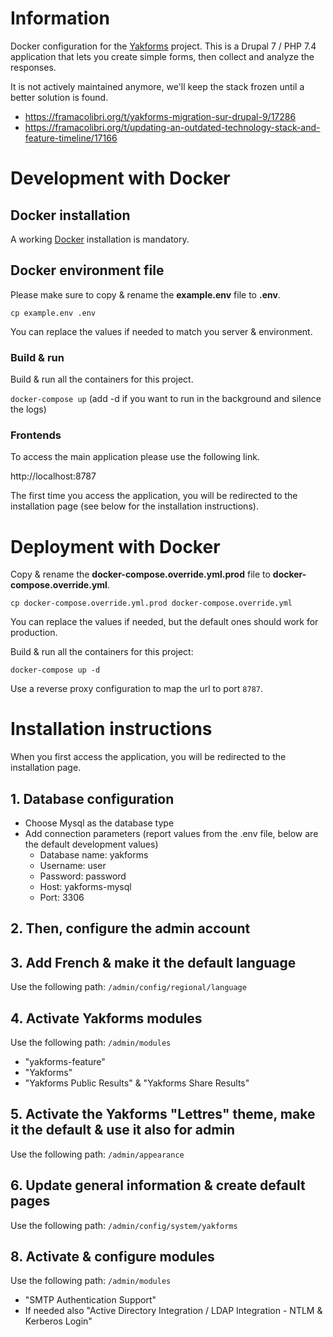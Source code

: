 # Information

Docker configuration for the [Yakforms](https://framagit.org/yakforms/yakforms) project. This is a Drupal 7 / PHP 7.4 application that lets you create simple forms, then collect and analyze the responses.

It is not actively maintained anymore, we'll keep the stack frozen until a better solution is found.
- https://framacolibri.org/t/yakforms-migration-sur-drupal-9/17286
- https://framacolibri.org/t/updating-an-outdated-technology-stack-and-feature-timeline/17166

# Development with Docker

## Docker installation

A working [Docker](https://docs.docker.com/engine/install/) installation is mandatory.

## Docker environment file

Please make sure to copy & rename the **example.env** file to **.env**.

``cp example.env .env``

You can replace the values if needed to match you server & environment.

### Build & run

Build & run all the containers for this project.

``docker-compose up`` (add -d if you want to run in the background and silence the logs)

### Frontends

To access the main application please use the following link.

http://localhost:8787

The first time you access the application, you will be redirected to the installation page (see below for the installation instructions).

# Deployment with Docker

Copy & rename the **docker-compose.override.yml.prod** file to **docker-compose.override.yml**.

`cp docker-compose.override.yml.prod docker-compose.override.yml`

You can replace the values if needed, but the default ones should work for production.

Build & run all the containers for this project:

`docker-compose up -d`

Use a reverse proxy configuration to map the url to port `8787`.

# Installation instructions

When you first access the application, you will be redirected to the installation page.

## 1. Database configuration
- Choose Mysql as the database type
- Add connection parameters (report values from the .env file, below are the default development values)
  - Database name: yakforms
  - Username: user
  - Password: password
  - Host: yakforms-mysql
  - Port: 3306

## 2. Then, configure the admin account

## 3. Add French & make it the default language

Use the following path: `/admin/config/regional/language`

## 4. Activate Yakforms modules

Use the following path: `/admin/modules`

- "yakforms-feature"
- "Yakforms"
- "Yakforms Public Results" & "Yakforms Share Results"

## 5. Activate the Yakforms "Lettres" theme, make it the default & use it also for admin

Use the following path: `/admin/appearance`

## 6. Update general information & create default pages

Use the following path: `/admin/config/system/yakforms`

## 8. Activate & configure modules

Use the following path: `/admin/modules`

- "SMTP Authentication Support"
- If needed also "Active Directory Integration / LDAP Integration - NTLM & Kerberos Login"
